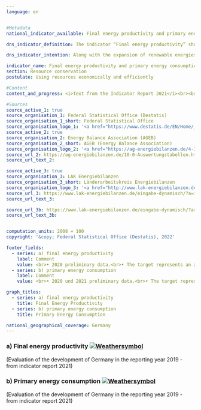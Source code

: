 ```yaml
---
language: en    


#Metadata    
national_indicator_available: Final energy productivity and primary energy consumption    

dns_indicator_definition: The indicator “Final energy productivity” shows the trend of value added per unit of final energy used. The concept of “final energy” refers to the part of the energy that is used energetically in terms of thermal or electric energy in the production sectors for the manufacturing of goods or by households. The indicator ”primary energy consumption” specifies how much energy was consumed by a country in the energy sectors for conversion purposes on the one hand, and by production activities, transport and households on the other.    

dns_indicator_intention: Along with the expansion of renewable energies, the reduction of energy consumption through increased energy efficiency represents the second supporting pillar of the energy transition. The goal is to achieve a high level of economic output while using as little energy as possible. Saving energy protects the climate and the environment, it helps to improve the security of supply and the industrial competitiveness. According to the Federal Government’s energy concept, final energy productivity is to be increased by 2.1&nbsp;% annually in the period 2008 to 2050. At the same time, primary energy consumption is to be reduced by 20&nbsp;% by 2020 and by 50&nbsp;% by 2050, both compared with 2008. These targets are also used here as a basis.    

indicator_name: Final energy productivity and primary energy consumption    
section: Resource conservation    
postulate: Using resources economically and efficiently    

#Content    
content_and_progress: <i>Text from the Indicator Report 2021</i><br><br>Final energy and primary energy consumption are directly related to one another. Final energy consumption is derived from the sum of primary energy consumption, conversion, flare and transmission losses as well as the statistical difference.<br><br><br><br>Primary energy consumption is the sum of domestically extracted primary fuels, withdrawals from reserves and all imported fuels minus storage, energy exports and marine bunkers. A key component in the calculation of energy consumption is the data from the energy balances of the AGEB (Energy Balance Association), which are supplemented with data from other sources.<br><br><br><br>Final energy productivity indicates the amount of value added created by each unit of final energy used. It represents a measurement of energy efficiency in production areas and in the energy use of households. However, estimates of energy efficiency in the areas of conversion (efficiency of power stations) or in the transmission of energy and storage (elimination of breaches, improved heat insulation, etc.) cannot be directly derived from the indicator.<br><br><br><br>According to preliminary results, final energy productivity in the period 2008 to 2017 increased by 9.6&nbsp;%, equating to an average annual increase of 1.0&nbsp;%. This means that the goal of an annual increase of 2.1&nbsp;% on average up to 2050 has not yet been achieved. In the year-on-year comparison, energy productivity for 2017 has even fallen by 0.9 percentage points. The reason for this was that the final energy consumption in every sector except households (+2.2&nbsp;% on the previous year) increased proportionally faster than the gross domestic product. In particular, at a rate of change of around 3.9&nbsp;% in 2017, final energy consumption in the industrial sector was far above the price-adjusted growth rate of the gross domestic product (2.2&nbsp;%). If final energy consumption grows faster than the gross domestic product, final energy productivity decreases.<br><br><br><br>Primary energy consumption rose slightly in 2017, which can be partially attributed to slightly cooler weather conditions and to growth in the economy. Although primary energy consumption was lower than in 1990, it increased slightly compared with the previous year. Provisional results indicate that primary energy consumption fell by 5.5&nbsp;% in the period from 2008 to 2017. If development remains the same as in the previous years, the target value for 2020 will not be achieved.    

#Sources    
source_active_1: true
source_organisation_1: Federal Statistical Office (Destatis)
source_organisation_1_short: Federal Statistical Office
source_organisation_logo_1: '<a href="https://www.destatis.de/EN/Home/_node.html"><img src="https://g205sdgs.github.io/sdg-indicators/public/logosEn/destatis.png" alt=" Federal Statistical Office" title="Click here to visit the homepage of the organization" style="border: transparent"/></a>'
source_active_2: true
source_organisation_2: Energy Balance Association (AGEB)
source_organisation_2_short: AGEB (Energy Balance Association)
source_organisation_logo_2: '<a href="https://ag-energiebilanzen.de/4-1-Home.html"><img src="https://g205sdgs.github.io/sdg-indicators/public/logosEn/ageb.png" alt=" AGEB (Energy Balance Association)" title="Click here to visit the homepage of the organization" style="border: transparent"/></a>'
source_url_2: https://ag-energiebilanzen.de/10-0-Auswertungstabellen.html                        
source_url_text_2:                         

source_active_3: true
source_organisation_3: LAK Energiebilanzen
source_organisation_3_short: Länderarbeitskreis Energiebilanzen
source_organisation_logo_3: '<a href="http://www.lak-energiebilanzen.de/"><img src="https://g205sdgs.github.io/sdg-indicators/public/logosEn/lakeb.png" alt=" Länderarbeitskreis Energiebilanzen" title="Click here to visit the homepage of the organization" style="border: transparent"/></a>'
source_url_3: https://www.lak-energiebilanzen.de/eingabe-dynamisch/?a=i100                         
source_url_text_3:                         

source_url_3b: https://www.lak-energiebilanzen.de/eingabe-dynamisch/?a=e100                        
source_url_text_3b:                         


computation_units: 2008 = 100    
copyright: '&copy; Federal Statistical Office (Destatis), 2022'    

footer_fields:
  - series: a) final energy productivity
    label: Comment
    value: <br>• 2020 preliminary data.<br>• The target represents an annual increase of 2.1% in final energy productivity from 2008 to 2050 (energy concept).
  - series: b) primary energy consumption
    label: Comment
    value: <br>• 2020 und 2021 preliminary data.<br>• The target represents an annual reduction of primary energy consumption by 20% compared to 2008 in 2020, by 30% to 2008 in 2030 or by 50% compared to 2008 in 2050 (energy concept).

graph_titles:
  - series: a) final energy productivity
    title: Final Energy Productivity
  - series: b) primary energy consumption
    title: Primary Energy Consumption

national_geographical_coverage: Germany    
---    
```

<div>
  <div class="my-header">
    <h3>a) Final energy productivity
      <a href="https://sustainabledevelopment-deutschland.github.io/en/status/"><img src="https://g205sdgs.github.io/sdg-indicators/public/Wettersymbole/Wolke.png" title="The indicator is moving in the right direction but if the trend continues, the target value will be missed by more than 20&nbsp;% in the target year" alt="Weathersymbol" />
      </a>
    </h3>
  </div>
  <div class="my-header-note">
    <span> (Evaluation of the development of Germany in the reporting year 2019 - from indicator report 2021)</span>
  </div>
</div>
<div>
  <div class="my-header">
    <h3>b) Primary energy consumption
      <a href="https://sustainabledevelopment-deutschland.github.io/en/status/"><img src="https://g205sdgs.github.io/sdg-indicators/public/Wettersymbole/Wolke.png" title="The indicator is moving in the right direction but if the trend continues, the target value will be missed by more than 20&nbsp;% in the target year" alt="Weathersymbol" />
      </a>
    </h3>
  </div>
  <div class="my-header-note">
    <span> (Evaluation of the development of Germany in the reporting year 2019 - from indicator report 2021)</span>
  </div>
</div>
